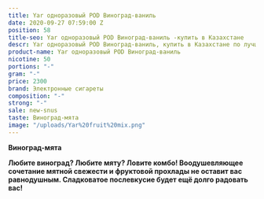 ```yaml
---
title: Yar одноразовый POD Виноград-ваниль
date: 2020-09-27 07:59:00 Z
position: 58
title-seo: Yar одноразовый POD Виноград-ваниль -купить в Казахстане
descr: Yar одноразовый POD Виноград-ваниль, купить в Казахстане по лучшей цене
product-name: Yar одноразовый POD Виноград-ваниль
nicotine: 50
portions: "-"
gram: "-"
price: 2300
brand: Электронные сигареты
composition: "-"
strong: "-"
sale: new-snus
taste: Виноград-мята
image: "/uploads/Yar%20fruit%20mix.png"
---
```


**Виноград-мята**

**Любите виноград? Любите мяту? Ловите комбо! Воодушевляющее сочетание мятной свежести и фруктовой прохлады не оставит вас равнодушным. Сладковатое послевкусие будет ещё долго радовать вас!**